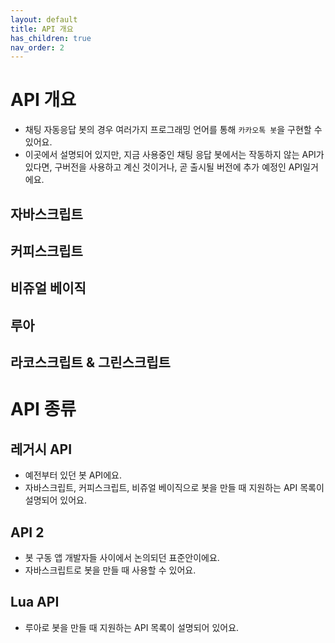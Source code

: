 ```yaml
---
layout: default
title: API 개요
has_children: true
nav_order: 2
---
```


# API 개요
* 채팅 자동응답 봇의 경우 여러가지 프로그래밍 언어를 통해 `카카오톡 봇`을 구현할 수 있어요.
* 이곳에서 설명되어 있지만, 지금 사용중인 채팅 응답 봇에서는 작동하지 않는 API가 있다면, 구버전을 사용하고 계신 것이거나, 곧 출시될 버전에 추가 예정인 API일거에요.

## 자바스크립트

## 커피스크립트

## 비쥬얼 베이직

## 루아

## 라코스크립트 & 그린스크립트


# API 종류

## 레거시 API
* 예전부터 있던 봇 API에요.
* 자바스크립트, 커피스크립트, 비쥬얼 베이직으로 봇을 만들 때 지원하는 API 목록이 설명되어 있어요.

## API 2
* 봇 구동 앱 개발자들 사이에서 논의되던 표준안이에요.
* 자바스크립트로 봇을 만들 때 사용할 수 있어요.

## Lua API
* 루아로 봇을 만들 때 지원하는 API 목록이 설명되어 있어요.